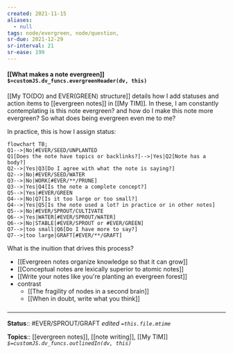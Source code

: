 ```yaml
---
created: 2021-11-15 
aliases:
  - null
tags: node/evergreen, node/question, 
sr-due: 2021-12-29
sr-interval: 21
sr-ease: 199
---
```


#### [[What makes a note evergreen]] `$=customJS.dv_funcs.evergreenHeader(dv, this)`

[[My TO(DO) and EVER(GREEN) structure]] details how I add statuses and action items to [[evergreen notes]] in [[My TIM]]. In these, I am constantly contemplating is this note evergreen? and how do I make this note more evergreen? So what does being evergreen even me to me?

In practice, this is how I assign status:
```mermaid
flowchart TB;
Q1-->|No|#EVER/SEED/UNPLANTED
Q1[Does the note have topics or backlinks?]-->|Yes|Q2[Note has a body?]
Q2-->|Yes|Q3[Do I agree with what the note is saying?]
Q2-->|No|#EVER/SEED/WATER
Q3-->|No|WORK[#EVER/**/PRUNE]
Q3-->|Yes|Q4[Is the note a complete concept?]
Q5-->|Yes|#EVER/GREEN
Q4-->|No|Q7[Is it too large or too small?]
Q4-->|Yes|Q5[Is the note used a lot? in practice or in other notes]
Q5-->|No|#EVER/SPROUT/CULTIVATE
Q6-->|Yes|WATER[#EVER/SPROUT/WATER]
Q6-->|No|STABLE[#EVER/SPROUT or #EVER/GREEN]
Q7-->|too small|Q6[Do I have more to say?]
Q7-->|too large|GRAFT[#EVER/**/GRAFT]
```

What is the inuition that drives this process? 
- [[Evergreen notes organize knowledge so that it can grow]]
- [[Conceptual notes are lexically superior to atomic notes]]
- [[Write your notes like you're planting an evergreen forest]]
- contrast
    - [[The fragility of nodes in a second brain]]
    -  [[When in doubt, write what you think]]


### <hr class="footnote"/>

**Status**:: #EVER/SPROUT/GRAFT 
*edited `=this.file.mtime`*

**Topics**:: [[evergreen notes]], [[note writing]], [[My TIM]]
*`$=customJS.dv_funcs.outlinedIn(dv, this)`*
